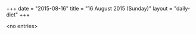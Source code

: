 +++
date = "2015-08-16"
title = "16 August 2015 (Sunday)"
layout = "daily-diet"
+++

<p>&lt;no entries&gt;</p>